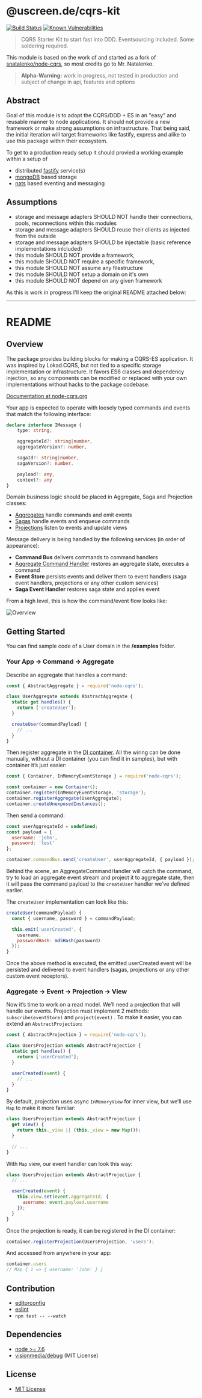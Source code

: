 # @uscreen.de/cqrs-kit

[![Build Status](https://travis-ci.com/uscreen/node-cqrs.svg?branch=master)](https://travis-ci.com/uscreen/node-cqrs)
[![Known Vulnerabilities](https://snyk.io/test/github/uscreen/node-cqrs/badge.svg?targetFile=package.json)](https://snyk.io/test/github/uscreen/node-cqrs?targetFile=package.json)

> CQRS Starter Kit to start fast into DDD. Eventsourcing included. Some soldering required.

This module is based on the work of and started as a fork of [snatalenko/node-cqrs](https://github.com/snatalenko/node-cqrs), so most credits go to Mr. Natalenko.

> __Alpha-Warning:__ work in progress, not tested in production and subject of change in api, features and options

## Abstract

Goal of this module is to adopt the CQRS/DDD + ES in an "easy" and reusable manner to node applications. It should not provide a new framework or make strong assumptions on infrastructure. That being said, the initial iteration will target frameworks like fastify, express and alike to use this package within their ecosystem.

To get to a production ready setup it should provied a working example within a setup of

- distributed [fastify](https://www.fastify.io) service(s)
- [mongoDB](https://www.mongodb.com) based storage
- [nats](https://nats.io) based eventing and messaging

## Assumptions

* storage and message adapters SHOULD NOT handle their connections, pools, reconnections within this modules
* storage and message adapters SHOULD reuse their clients as injected from the outside
* storage and message adapters SHOULD be injectable (basic reference implementations inlcluded)
* this module SHOULD NOT provide a framework,
* this module SHOULD NOT require a specific framework,
* this module SHOULD NOT assume any filestructure
* this module SHOULD NOT setup a domain on it's own
* this module SHOULD NOT depend on any given framework

As this is work in progress I'll keep the original README attached below:

---

# README

## Overview

The package provides building blocks for making a CQRS-ES application. It was inspired by Lokad.CQRS, but not tied to a specific storage implementation or infrastructure. It favors ES6 classes and dependency injection, so any components can be modified or replaced with your own implementations without hacks to the package codebase.

[Documentation at node-cqrs.org](https://www.node-cqrs.org)


Your app is expected to operate with loosely typed commands and events that match the following interface:

```ts
declare interface IMessage {
    type: string,

    aggregateId?: string|number,
    aggregateVersion?: number,

    sagaId?: string|number,
    sagaVersion?: number,

    payload?: any,
    context?: any
}
```

Domain business logic should be placed in Aggregate, Saga and Projection classes:

- [Aggregates](entities/Aggregate/README.MD) handle commands and emit events
- [Sagas](entities/Saga/README.MD) handle events and enqueue commands
- [Projections](entities/Projection/README.md) listen to events and update views


Message delivery is being handled by the following services (in order of appearance):

- **Command Bus** delivers commands to command handlers
- [Aggregate Command Handler](middleware/AggregateCommandHandler.md) restores an aggregate state, executes a command
- **Event Store** persists events and deliver them to event handlers (saga event handlers, projections or any other custom services)
- **Saga Event Handler** restores saga state and applies event


From a high level, this is how the command/event flow looks like:

![Overview](docs/images/node-cqrs-components.png)


## Getting Started

You can find sample code of a User domain in the **/examples** folder.


### Your App → Command → Aggregate

Describe an aggregate that handles a command:

```js
const { AbstractAggregate } = require('node-cqrs');

class UserAggregate extends AbstractAggregate {
  static get handles() {
    return ['createUser'];
  }

  createUser(commandPayload) {
    // ...
  }
}
```

Then register aggregate in the [DI container](middleware/DIContainer.md).
All the wiring can be done manually, without a DI container (you can find it in samples), but with container it’s just easier:

```js
const { Container, InMemoryEventStorage } = require('node-cqrs');

const container = new Container();
container.register(InMemoryEventStorage, 'storage');
container.registerAggregate(UserAggregate);
container.createUnexposedInstances();
```

Then send a command:

```js
const userAggregateId = undefined;
const payload = {
  username: 'john',
  password: 'test'
};

container.commandBus.send('createUser', userAggregateId, { payload });
```

Behind the scene, an AggregateCommandHandler will catch the command,
try to load an aggregate event stream and project it to aggregate state,
then it will pass the command payload to the `createUser` handler we’ve defined earlier.

The `createUser` implementation can look like this:

```js
createUser(commandPayload) {
  const { username, password } = commandPayload;

  this.emit('userCreated', {
    username,
    passwordHash: md5Hash(password)
  });
}
```

Once the above method is executed, the emitted userCreated event will be persisted and delivered to event handlers (sagas, projections or any other custom event receptors).


### Aggregate → Event → Projection → View

Now it’s time to work on a read model. We’ll need a projection that will handle our events. Projection must implement 2 methods: `subscribe(eventStore)` and `project(event)` .
To make it easier, you can extend an `AbstractProjection`:

```js
const { AbstractProjection } = require('node-cqrs');

class UsersProjection extends AbstractProjection {
  static get handles() {
    return ['userCreated'];
  }

  userCreated(event) {
    // ...
  }
}
```

By default, projection uses async `InMemoryView` for inner view, but we’ll use `Map` to make it more familiar:

```js
class UsersProjection extends AbstractProjection {
  get view() {
    return this._view || (this._view = new Map());
  }

  // ...
}
```

With `Map` view, our event handler can look this way:

```js
class UsersProjection extends AbstractProjection {
  // ...

  userCreated(event) {
    this.view.set(event.aggregateId, {
      username: event.payload.username
    });
  }
}
```

Once the projection is ready, it can be registered in the DI container:

```js
container.registerProjection(UsersProjection, 'users');
```

And accessed from anywhere in your app:

```js
container.users
// Map { 1 => { username: 'John' } }
```

## Contribution

* [editorconfig](http://editorconfig.org)
* [eslint](http://eslint.org)
* `npm test -- --watch`


## Dependencies

- [node >= 7.6](https://nodejs.org)
-	[visionmedia/debug](https://github.com/visionmedia/debug) (MIT License)


## License

* [MIT License](https://github.com/snatalenko/node-cqrs/blob/master/LICENSE)
